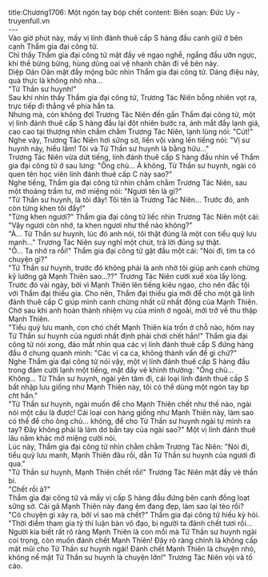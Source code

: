 title:Chương1706: Một ngón tay bóp chết
content:
Biên soạn: Đức Uy - truyenfull.vn<br>---<br>Vào giờ phút này, mấy vị lính đánh thuê cấp S hàng đầu canh giữ ở bên cạnh Thẩm gia đại công tử.<br>Chỉ thấy Thẩm gia đại công tử mặt đầy vẻ ngạo nghễ, ngẩng đầu ưỡn ngực, khí thế bừng bừng, hùng dũng oai vệ nhanh chân đi về bên này.<br>Diệp Oản Oản mặt đầy mộng bức nhìn Thẩm gia đại công tử. Dáng điệu này, quả thực là không nhỏ nha...<br>"Tử Thần sư huynh!"<br>Sau khi nhìn thấy Thẩm gia đại công tử, Trương Tác Niên bỗng nhiên vọt ra, trực tiếp đi thẳng về phía hắn ta.<br>Nhưng mà, còn không đợi Trương Tác Niên đến gần Thẩm đại công tử, một vị lính đánh thuê cấp S hàng đầu lại đột nhiên bước ra, ánh mắt đầy lạnh giá, cao cao tại thượng nhìn chằm chằm Trương Tác Niên, lạnh lùng nói: "Cút!"<br>Nghe vậy, Trương Tác Niên hơi sững sờ, liền vội vàng lên tiếng nói: "Vị sư huynh này, hiểu lầm! Tôi và Tử Thần sư huynh là bằng hữu..."<br>Trương Tác Niên vừa dứt tiếng, lính đánh thuê cấp S hàng đầu nhìn về Thẩm gia đại công tử ở sau lưng: "Ông chủ... À không, Tử Thần sư huynh, ngài có quen tên học viên lính đánh thuê cấp C này sao?"<br>Nghe tiếng, Thẩm gia đại công tử nhìn chằm chằm Trương Tác Niên, sau một thoáng trầm tư, mở miệng nói: "Ngươi tên là gì?"<br>"Tử Thần sư huynh, là tôi đây! Tôi tên là Trương Tác Niên... Trước đó, anh còn từng khen tôi đấy!"<br>"Từng khen ngươi?" Thẩm gia đại công tử liếc nhìn Trương Tác Niên một cái: "Vậy ngươi còn nhớ, ta khen ngươi như thế nào không?"<br>"À... Tử Thần sư huynh, lúc đó anh nói, tôi thật đúng là một con tiểu quỷ lưu manh..." Trương Tác Niên suy nghĩ một chút, trả lời đúng sự thật.<br>"Ồ... Ta nhớ ra rồi!" Thẩm gia đại công tử gật đầu một cái: "Nói đi, tìm ta có chuyện gì?"<br>"Tử Thần sư huynh, trước đó không phải là anh nhờ tôi giúp anh canh chừng kỹ lưỡng gã Mạnh Thiên sao...??" Trương Tác Niên cười xuề xòa lấy lòng.<br>Trước đó vài ngày, bởi vì Mạnh Thiên lên tiếng kiêu ngạo, cho nên đắc tội với Thẩm đại thiếu gia. Cho nên, Thẩm đại thiếu gia mới để cho một gã lính đánh thuê cấp C giúp mình canh chừng nhất cử nhất động của Mạnh Thiên. Chờ sau khi anh hoàn thành nhiệm vụ của mình ở ngoài, mới trở về thu thập Mạnh Thiên.<br>"Tiểu quỷ lưu manh, con chó chết Mạnh Thiên kia trốn ở chỗ nào, hôm nay Tử Thần sư huynh của ngươi nhất định phải chơi chết hắn!" Thẩm gia đại công tử nói xong, đảo mắt nhìn qua các vị lính đánh thuê cấp S đứng hàng đầu ở chung quanh mình: "Các vị ca ca, không thành vấn đề gì chứ?"<br>Nghe Thẩm gia đại công tử nói vậy, một vị lính đánh thuê cấp S hàng đầu trong đám cười lạnh một tiếng, mặt đầy vẻ khinh thường: "Ông chủ... Không... Tử Thần sư huynh, ngài yên tâm đi, cái loại lính đánh thuê cấp S bất nhập lưu giống như Mạnh Thiên này, tôi có thể dùng một ngón tay b*p ch*t hắn."<br>"Tử Thần sư huynh, ngài muốn để cho Mạnh Thiên chết như thế nào, ngài nói một câu là được! Cái loại con hàng giống như Mạnh Thiên này, làm sao có thể để cho ông chủ... không, để cho Tử Thần sư huynh ngài tự mình ra tay? Đây không phải là làm dơ bẩn tay của ngài sao?" Một vị lính đánh thuê lâu năm khác mở miệng cười nói.<br>Lúc này, Thẩm gia đại công tử nhìn chằm chằm Trương Tác Niên: "Nói đi, tiểu quỷ lưu manh, Mạnh Thiên đâu rồi, dẫn Tử Thần sư huynh của ngươi đi qua."<br>"Tử Thần sư huynh, Mạnh Thiên chết rồi!" Trương Tác Niên mặt đầy vẻ thần bí.<br>"Chết rồi à?"<br>Thẩm gia đại công tử và mấy vị cấp S hàng đầu đứng bên cạnh đồng loạt sững sờ. Cái gã Mạnh Thiên này đang êm đang đẹp, làm sao lại tèo rồi?<br>"Có chuyện gì xảy ra, bởi vì sao mà chết?" Thẩm gia đại công tử hiếu kỳ hỏi.<br>"Thời điểm tham gia tỷ thí luận bàn võ đạo, bị người ta đánh chết tươi rồi... Người kia biết rất rõ ràng Mạnh Thiên là con mồi mà Tử Thần sư huynh ngài coi trọng, còn muốn đánh chết Mạnh Thiên! Đây rõ ràng chính là không cấp mặt mũi cho Tử Thần sư huynh ngài! Đánh chết Mạnh Thiên là chuyện nhỏ, không nể mặt Tử Thần sư huynh là chuyện lớn!" Trương Tác Niên vội vã tố cáo.
